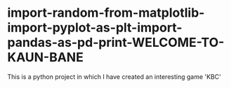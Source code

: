 # import-random-from-matplotlib-import-pyplot-as-plt-import-pandas-as-pd-print-WELCOME-TO-KAUN-BANE
This is a python project in which I have created an interesting game 'KBC'

